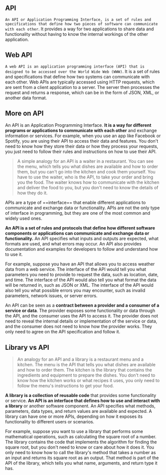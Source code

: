 
## API

`An API or Application Programming Interface, is a set of rules and specifications that define how two pieces of software can communicate with each other`. It provides a way for two applications to share data and functionality without having to know the internal workings of the other application.

## Web API

`A web API is an application programming interface (API) that is designed to be accessed over the World Wide Web (WWW)`. It is a set of rules and specifications that define how two systems can communicate with each other. Web APIs are typically accessed using HTTP requests, which are sent from a client application to a server. The server then processes the request and returns a response, which can be in the form of JSON, XML, or another data format.


## More on API

An API is an Application Programming Interface. **It is a way for different programs or applications to communicate with each other** and exchange information or services.
For example, when you use an app like Facebook or Spotify, you are using their API to access their data and features. You don't need to know how they store their data or how they process your requests, you just need to follow their rules and instructions on how to use their API.

> A simple analogy for an API is a waiter in a restaurant. You can see the menu, which tells you what dishes are available and how to order them, but you can't go into the kitchen and cook them yourself. You have to use the waiter, who is the API, to take your order and bring you the food. The waiter knows how to communicate with the kitchen and deliver the food to you, but you don't need to know the details of how they do it.

APIs are a type of ==interface== that enable different applications to communicate and exchange data or functionality. APIs are not the only type of interface in programming, but they are one of the most common and widely used ones.

**An API is a set of rules and protocols that define how different software components or applications can communicate and exchange data or functionality.**
An API specifies what inputs and outputs are expected, what formats are used, and what errors may occur.
An API also provides documentation and examples for developers to follow and understand how to use it.

For example, suppose you have an API that allows you to access weather data from a web service.
The interface of the API would tell you what parameters you need to provide to request the data, such as location, date, and time.
The interface of the API would also tell you what format the data will be returned in, such as JSON or XML.
The interface of the API would also tell you what possible errors you may encounter, such as invalid parameters, network issues, or server errors.

An API can be seen as a **contract between a provider and a consumer of a service or data**. The provider exposes some functionality or data through the API, and the consumer uses the API to access it. The provider does not need to reveal the internal details or implementation of the service or data, and the consumer does not need to know how the provider works. They only need to agree on the API specification and follow it.


## Library vs API

> An analogy for an API and a library is a restaurant menu and a kitchen. The menu is the API that tells you what dishes are available and how to order them. The kitchen is the library that contains the ingredients and equipment to prepare the dishes. You don't need to know how the kitchen works or what recipes it uses, you only need to follow the menu's instructions to get your food.

**A library is a collection of reusable code** that provides some functionality or service.
**An API is an interface that defines how to use and interact with a library** or another software component. An API specifies what methods, parameters, data types, and return values are available and expected. A library can have one or more APIs, depending on how it exposes its functionality to different users or scenarios.

For example, suppose you want to use a library that performs some mathematical operations, such as calculating the square root of a number. The library contains the code that implements the algorithm for finding the square root, but you don't need to know or care about how it does it. You only need to know how to call the library's method that takes a number as an input and returns its square root as an output. That method is part of the API of the library, which tells you what name, arguments, and return type it has.
